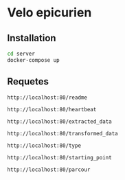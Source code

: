 # Velo epicurien

## Installation

```bash
cd server
docker-compose up
```

## Requetes

```
http://localhost:80/readme
```

```
http://localhost:80/heartbeat
```

```
http://localhost:80/extracted_data
```

```
http://localhost:80/transformed_data
```

```
http://localhost:80/type
```

```
http://localhost:80/starting_point
```

```
http://localhost:80/parcour
```